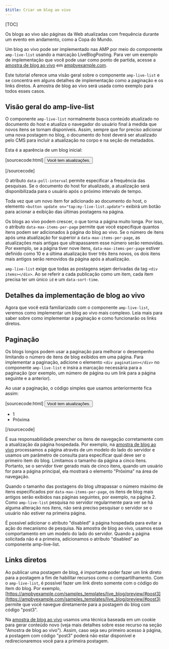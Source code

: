 ```yaml
---
$title: Criar um blog ao vivo
---
```


[TOC]

Os blogs ao vivo são páginas da Web atualizadas com frequência durante um evento em andamento, como a Copa do Mundo.

Um blog ao vivo pode ser implementado nas AMP por meio do componente `amp-live-list` usando a marcação LiveBlogPosting. Para ver um exemplo de implementação que você pode usar como ponto de partida, acesse a [amostra de blog ao vivo](https://www.ampbyexample.com/samples_templates/live_blog/) em [ampbyexample.com](https://www.ampbyexample.com).

Este tutorial oferece uma visão geral sobre o componente `amp-live-list` e se concentra em alguns detalhes de implementação como a paginação e os links diretos. A amostra de blog ao vivo será usada como exemplo para todos esses casos.

## Visão geral do amp-live-list

O componente `amp-live-list` normalmente busca conteúdo atualizado no documento do host e atualiza o navegador do usuário final à medida que novos itens se tornam disponíveis. Assim, sempre que for preciso adicionar uma nova postagem no blog, o documento do host deverá ser atualizado pelo CMS para incluir a atualização no corpo e na seção de metadados.

Esta é a aparência de um blog inicial:

[sourcecode:html]
<amp-live-list id="my-live-list" data-poll-interval="15000" data-max-items-per-page="5">
    <button update on="tap:my-live-list.update">Você tem atualizações.</button>
    <div items></div>
</amp-live-list>
[/sourcecode]

O atributo `data-poll-interval` permite especificar a frequência das pesquisas. Se o documento do host for atualizado, a atualização será disponibilizada para o usuário após o próximo intervalo de tempo.

Toda vez que um novo item for adicionado ao documento do host, o elemento `<button update on="tap:my-live-list.update">` exibirá um botão para acionar a exibição das últimas postagens na página.

Os blogs ao vivo podem crescer, o que torna a página muito longa. Por isso, o atributo `data-max-items-per-page` permite que você especifique quantos itens podem ser adicionados à página do blog ao vivo. Se o número de itens após uma atualização for superior a `data-max-items-per-page`, as atualizações mais antigas que ultrapassarem esse número serão removidas. Por exemplo, se a página tiver nove itens, `data-max-items-per-page` estiver definido como 10 e a última atualização tiver três itens novos, os dois itens mais antigos serão removidos da página após a atualização.

`amp-live-list` exige que todas as postagens sejam derivadas da tag `<div items></div>`. Ao se referir a cada publicação como um item, cada item precisa ter um único `id` e um `data-sort-time`.

## Detalhes da implementação de blog ao vivo

Agora que você está familiarizado com o componente `amp-live-list`, veremos como implementar um blog ao vivo mais complexo. Leia mais para saber sobre como implementar a paginação e como funcionarão os links diretos.

## Paginação

Os blogs longos podem usar a paginação para melhorar o desempenho limitando o número de itens de blog exibidos em uma página. Para implementar a paginação, adicione o elemento `<div pagination></div>` no componente `amp-live-list` e insira a marcação necessária para a paginação (por exemplo, um número de página ou um link para a página seguinte e a anterior).

Ao usar a paginação, o código simples que usamos anteriormente fica assim:

[sourcecode:html]
<amp-live-list id="my-live-list" data-poll-interval="15000" data-max-items-per-page="5">
    <button update on="tap:my-live-list.update">Você tem atualizações.</button>
    <div items></div>
    <div pagination>
        <nav>
            <ul>
                <li>1</li>
                <li>Próxima</li>
            </ul>
        </nav>
    </div>
</amp-live-list>
[/sourcecode]

É sua responsabilidade preencher os itens de navegação corretamente com a atualização da página hospedada. Por exemplo, na [amostra de blog ao vivo](https://www.ampbyexample.com/samples_templates/live_blog/) processamos a página através de um modelo do lado do servidor e usamos um parâmetro de consulta para especificar qual deve ser o primeiro item do blog. Limitamos o tamanho da página a cinco itens. Portanto, se o servidor tiver gerado mais de cinco itens, quando um usuário for para a página principal, ela mostrará o elemento "Próxima" na área de navegação.

<amp-img src="/static/img/liveblog-pagination.png" alt="Live blog pagination" height="526" width="300"></amp-img>

Quando o tamanho das postagens do blog ultrapassar o número máximo de itens especificados por `data-max-items-per-page`, os itens de blog mais antigos serão exibidos nas páginas seguintes, por exemplo, na página 2. Como `amp-live-list` pesquisa no servidor regularmente para ver se há alguma alteração nos itens, não será preciso pesquisar o servidor se o usuário não estiver na primeira página.

É possível adicionar o atributo "disabled" à página hospedada para evitar a ação do mecanismo de pesquisa. Na amostra de blog ao vivo, usamos esse comportamento em um modelo do lado do servidor. Quando a página solicitada não é a primeira, adicionamos o atributo "disabled" ao componente amp-live-list.

## Links diretos

Ao publicar uma postagem de blog, é importante poder fazer um link direto para a postagem a fim de habilitar recursos como o compartilhamento. Com o `amp-live-list`, é possível fazer um link direto somente com o código do item do blog. Por exemplo, [https://ampbyexample.com/samples_templates/live_blog/preview/#post3](https://ampbyexample.com/samples_templates/live_blog/preview/#post3) permite que você navegue diretamente para a postagem do blog com código "post3".

Na [amostra de blog ao vivo](https://www.ampbyexample.com/samples_templates/live_blog/) usamos uma técnica baseada em um cookie para gerar conteúdo novo (veja mais detalhes sobre esse recurso na seção "Amostra de blog ao vivo"). Assim, caso seja seu primeiro acesso à página, a postagem com código "post3" poderá não estar disponível e redirecionaremos você para a primeira postagem.

